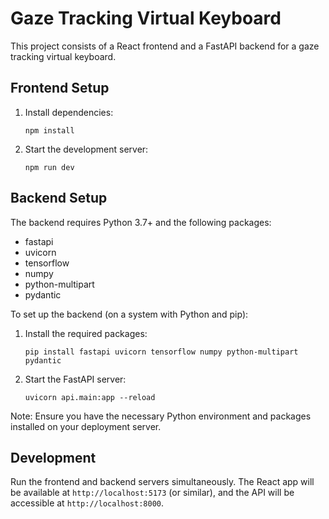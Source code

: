 # Gaze Tracking Virtual Keyboard

This project consists of a React frontend and a FastAPI backend for a gaze tracking virtual keyboard.

## Frontend Setup

1. Install dependencies:
   ```
   npm install
   ```

2. Start the development server:
   ```
   npm run dev
   ```

## Backend Setup

The backend requires Python 3.7+ and the following packages:

- fastapi
- uvicorn
- tensorflow
- numpy
- python-multipart
- pydantic

To set up the backend (on a system with Python and pip):

1. Install the required packages:
   ```
   pip install fastapi uvicorn tensorflow numpy python-multipart pydantic
   ```

2. Start the FastAPI server:
   ```
   uvicorn api.main:app --reload
   ```

Note: Ensure you have the necessary Python environment and packages installed on your deployment server.

## Development

Run the frontend and backend servers simultaneously. The React app will be available at `http://localhost:5173` (or similar), and the API will be accessible at `http://localhost:8000`.